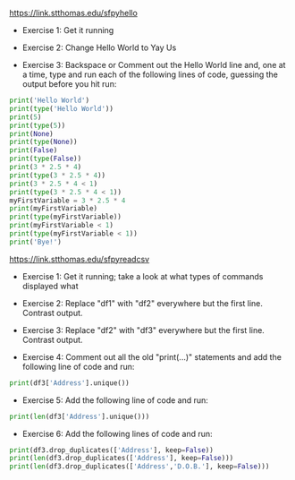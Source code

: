 https://link.stthomas.edu/sfpyhello

- Exercise 1:  Get it running

- Exercise 2:  Change Hello World to Yay Us

- Exercise 3:  Backspace or Comment out the Hello World line and, one at a time, type and run each of the following lines of code, guessing the output before you hit run:

```python
print('Hello World')
print(type('Hello World'))
print(5)
print(type(5))
print(None)
print(type(None))
print(False)
print(type(False))
print(3 * 2.5 * 4)
print(type(3 * 2.5 * 4))
print(3 * 2.5 * 4 < 1)
print(type(3 * 2.5 * 4 < 1))
myFirstVariable = 3 * 2.5 * 4
print(myFirstVariable)
print(type(myFirstVariable))
print(myFirstVariable < 1)
print(type(myFirstVariable < 1))
print('Bye!')
```

https://link.stthomas.edu/sfpyreadcsv

- Exercise 1:  Get it running; take a look at what types of commands displayed what

- Exercise 2:  Replace "df1" with "df2" everywhere but the first line.  Contrast output.

- Exercise 3:  Replace "df2" with "df3" everywhere but the first line.  Contrast output.

- Exercise 4:  Comment out all the old "print(...)" statements and add the following line of code and run:

```python
print(df3['Address'].unique())
```
- Exercise 5:  Add the following line of code and run:

```python
print(len(df3['Address'].unique()))
```

- Exercise 6:  Add the following lines of code and run:

```python
print(df3.drop_duplicates(['Address'], keep=False)) 
print(len(df3.drop_duplicates(['Address'], keep=False))) 
print(len(df3.drop_duplicates(['Address','D.O.B.'], keep=False)))
```
